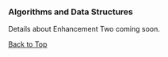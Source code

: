 ### Algorithms and Data Structures

Details about Enhancement Two coming soon.

[Back to Top](#technical-artifacts)
